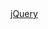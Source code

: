 <!doctype html>
<html>
<head>
    <meta charset="utf-8" />
    <title>Demo</title>
</head>
<body>
    <a href="http://jquery.com/">jQuery</a>
    <script type="text/javascript" src="//ajax.googleapis.com/ajax/libs/jquery/2.0.2/jquery.min.js"></script>
    <script type="text/javascript">
 
    // Your code goes here.
 
    </script>
</body>
</html>


    window.onload = function() {
      alert( "Bem vindo!" );
    }

Unfortunately, the code doesn't run until all images are finished downloading, including banner ads. To run code as soon as the document is ready to be manipulated, jQuery has a statement known as the ready event:

	$( document ).ready(function() {
		alert('Bem vindo jQuery!'); 
	});


	$( document ).ready(function() {
		$( "a" ).click(function( event ) {
        	alert( "Obrigado pela visita!" );
		});
	});


	event.preventDefault();


	<style type="text/css">
	a.test {
    	font-weight: bold;
	}
	</style>

	$( "a" ).addClass( "test" );

	$( "a" ).removeClass( "test" );


		$( "a" ).click(function( event ) {
    		event.preventDefault();
    		$( this ).hide( "slow" );
		});



	
